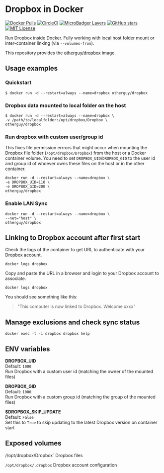# Dropbox in Docker

[![Docker Pulls](https://img.shields.io/docker/pulls/otherguy/dropbox?style=flat-square)][dockerhub]
[![CircleCI](https://img.shields.io/circleci/build/github/otherguy/docker-dropbox/master?style=flat-square)][circleci]
[![MicroBadger Layers](https://img.shields.io/microbadger/layers/otherguy/docker-dropbox?style=flat-square)][microbadger]
[![GitHub stars](https://img.shields.io/github/stars/otherguy/docker-dropbox?color=violet&style=flat-square)][stargazers]
[![MIT License](https://img.shields.io/github/license/otherguy/docker-dropbox?color=orange&style=flat-square)][license]

[dockerhub]: https://hub.docker.com/r/otherguy/dropbox/
[license]: https://tldrlegal.com/license/mit-license
[circleci]: https://circleci.com/gh/otherguy/docker-dropbox
[microbadger]: https://microbadger.com/images/otherguy/dropbox
[stargazers]: https://github.com/otherguy/docker-dropbox/stargazers

Run Dropbox inside Docker. Fully working with local host folder mount or inter-container linking (via `--volumes-from`).

This repository provides the [otherguy/dropbox](https://registry.hub.docker.com/u/otherguy/dropbox/) image.

## Usage examples

### Quickstart

    $ docker run -d --restart=always --name=dropbox otherguy/dropbox

### Dropbox data mounted to local folder on the host

    $ docker run -d --restart=always --name=dropbox \
    -v /path/to/localfolder:/opt/dropbox/Dropbox \
    otherguy/dropbox

### Run dropbox with custom user/group id
This fixes file permission errrors that might occur when mounting the Dropbox file folder (`/opt/dropbox/Dropbox`) from the host or a Docker container volume. You need to set `DROPBOX_UID`/`DROPBOX_GID` to the user id and group id of whoever owns these files on the host or in the other container.

    docker run -d --restart=always --name=dropbox \
    -e DROPBOX_UID=110 \
    -e DROPBOX_GID=200 \
    otherguy/dropbox

### Enable LAN Sync

    docker run -d --restart=always --name=dropbox \
    --net="host" \
    otherguy/dropbox

## Linking to Dropbox account after first start

Check the logs of the container to get URL to authenticate with your Dropbox account.

    docker logs dropbox

Copy and paste the URL in a browser and login to your Dropbox account to associate.

    docker logs dropbox

You should see something like this:

> "This computer is now linked to Dropbox. Welcome xxxx"

## Manage exclusions and check sync status

    docker exec -t -i dropbox dropbox help

## ENV variables

**DROPBOX_UID**  
Default: `1000`  
Run Dropbox with a custom user id (matching the owner of the mounted files)

**DROPBOX_GID**  
Default: `1000`  
Run Dropbox with a custom group id (matching the group of the mounted files)

**$DROPBOX_SKIP_UPDATE**  
Default: `False`  
Set this to `True` to skip updating to the latest Dropbox version on container start

## Exposed volumes

//opt/dropbox/Dropbox`
Dropbox files

`/opt/dropbox/.dropbox`
Dropbox account configuration
